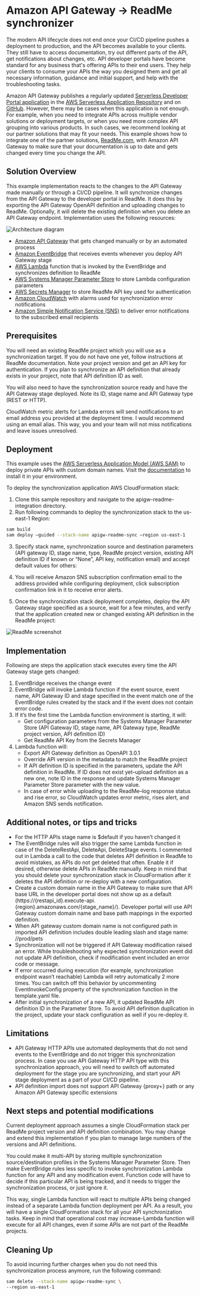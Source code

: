 # Amazon API Gateway -> ReadMe synchronizer

The modern API lifecycle does not end once your CI/CD pipeline pushes a deployment to production, and the API becomes available to your clients. They still have to access documentation, try out different parts of the API, get notifications about changes, etc. API developer portals have become standard for any business that's offering APIs to their end users. They help your clients to consume your APIs the way you designed them and get all necessary information, guidance and initial support, and help with the troubleshooting tasks.

Amazon API Gateway publishes a regularly updated [Serverless Developer Portal application](https://docs.aws.amazon.com/apigateway/latest/developerguide/apigateway-developer-portal.html) in the [AWS Serverless Application Repository](https://aws.amazon.com/serverless/serverlessrepo/) and on [GitHub](https://github.com/awslabs/aws-api-gateway-developer-portal). However, there may be cases when this application is not enough. For example, when you need to integrate APIs across multiple vendor solutions or deployment targets, or when you need more complex API grouping into various products. In such cases, we recommend looking at our partner solutions that may fit your needs.
This example shows how to integrate one of the partner solutions, [ReadMe.com](ReadMe.com), with Amazon API Gateway to make sure that your documentation is up to date and gets changed every time you change the API.

## Solution Overview
This example implementation reacts to the changes to the API Gateway made manually or through a CI/CD pipeline. It will synchronize changes from the API Gateway to the developer portal in ReadMe. It does this by exporting the API Gateway OpenAPI definition and  uploading changes to ReadMe. Optionally, it will delete the existing definition when you delete an API Gateway endpoint. Implementation uses the following resources:

![Architecture diagram](./assets/architecture.png)

 - [Amazon API Gateway](https://aws.amazon.com/api-gateway/) that gets changed manually or by an automated process
 - [Amazon EventBridge](https://aws.amazon.com/eventbridge/) that receives events whenever you deploy API Gateway stage
 - [AWS Lambda](https://aws.amazon.com/lambda/) function that is invoked by the EventBridge and synchronizes definition to ReadMe
 - [AWS Systems Manager Parameter Store](https://docs.aws.amazon.com/systems-manager/latest/userguide/systems-manager-parameter-store.html) to store Lambda configuration parameters
 - [AWS Secrets Manager](https://aws.amazon.com/secrets-manager/) to store ReadMe API key used for authentication
 - [Amazon CloudWatch](https://aws.amazon.com/cloudwatch/) with alarms used for synchronization error notifications
 - [Amazon Simple Notification Service (SNS)](https://aws.amazon.com/sns/) to deliver error notifications to the subscribed email recipients


## Prerequisites
You will need an existing ReadMe project which you will use as a synchronization target. If you do not have one yet, follow instructions at ReadMe documentation. Note your project version and get an API key for authentication. If you plan to synchronize an API definition that already exists in your project, note that API definition ID as well.

You will also need to have the synchronization source ready and have the API Gateway stage deployed. Note its ID, stage name and API Gateway type (REST or HTTP).

CloudWatch metric alerts for Lambda errors will send notifications to an email address you provided at the deployment time. I would recommend using an email alias. This way, you and your team will not miss notifications and leave issues unresolved.

## Deployment
This example uses the [AWS Serverless Application Model (AWS SAM)](https://aws.amazon.com/serverless/sam/) to deploy private APIs with custom domain names. Visit the [documentation](https://docs.aws.amazon.com/serverless-application-model/latest/developerguide/serverless-sam-cli-install.html) to install it in your environment.

To deploy the synchronization application AWS CloudFormation stack:
1.	Clone this sample repository and navigate to the apigw-readme-integration directory. 
2.	Run following commands to deploy the synchronization stack to the us-east-1 Region:
```bash
sam build 
sam deploy –guided --stack-name apigw-readme-sync –region us-east-1
```
3.	Specify stack name, synchronization source and destination parameters (API gateway ID, stage name, type, ReadMe project version, existing API definition ID if known or “None”, API key, notification email) and accept default values for others:
 
4.	You will receive Amazon SNS subscription confirmation email to the address provided while configuring deployment, click subscription confirmation link in it to receive error alerts.
5.	Once the synchronization stack deployment completes, deploy the API Gateway stage specified as a source, wait for a few minutes, and verify that the application created new or changed existing API definition in the ReadMe project:

![ReadMe screenshot](./assets/ReadMeAPIDefinition.png)

## Implementation
Following are steps the application stack executes every time the API Gateway stage gets changed:
1.	EventBridge receives the change event 
2.	EventBridge will invoke Lambda function if the event source, event name, API Gateway ID and stage specified in the event match one of the EventBridge rules created by the stack and if the event does not contain error code.
3.  If it’s the first time the Lambda function environment is starting, it will: 
    - Get configuration parameters from the Systems Manager Parameter Store (API Gateway ID, stage name, API Gateway type, ReadMe project version, API definition ID)
    - Get ReadMe API Key from the Secrets Manager
4.	Lambda function will:
    - Export API Gateway definition as OpenAPI 3.0.1 
    - Override API version in the metadata to match the ReadMe project
    - If API definition ID is specified in the parameters, update the API definition in ReadMe. If ID does not exist yet–upload definition as a new one, note ID in the response and update Systems Manager Parameter Store parameter with the new value.
    - In case of error while uploading to the ReadMe–log response status and rise error, so CloudWatch updates error metric, rises alert, and Amazon SNS sends notification.


## Additional notes, or tips and tricks
 - For the HTTP APIs stage name is $default if you haven’t changed it
 - The EventBridge rules will also trigger the same Lambda function in case of the DeleteRestApi, DeleteApi, DeleteStage events. I commented out in Lambda a call to the code that deletes API definition in ReadMe to avoid mistakes, as APIs do not get deleted that often. Enable it if desired, otherwise delete APIs in ReadMe manually. Keep in mind that you should delete your synchronization stack in CloudFormation after it deletes the API definition or re-deploy with a new configuration.
 - Create a custom domain name in the API Gateway to make sure that API base URL in the developer portal does not show up as a default (https://{restapi_id}.execute-api.{region}.amazonaws.com/{stage_name}/). Developer portal will use API Gateway custom domain name and base path mappings in the exported definition. 
 - When API gateway custom domain name is not configured path in imported API definition includes double leading slash and stage name: //prod/pets
 - Synchronization will not be triggered if API Gateway modification raised an error. While troubleshooting why expected synchronization event did not update API definition, check if modification event included an error code or message.
 - If error occurred during execution (for example, synchronization endpoint wasn’t reachable) Lambda will retry automatically 2 more times. You can switch off this behavior by uncommenting EventInvokeConfig property of the synchronization function in the template.yaml file.
 - After initial synchronization of a new API, it updated ReadMe API definition ID in the Parameter Store. To avoid API definition duplication in the project, update your stack configuration as well if you re-deploy it.

## Limitations
 - API Gateway HTTP APIs use automated deployments that do not send events to the EventBridge and do not trigger this synchronization process. In case you use API Gateway HTTP API type with this synchronization approach, you will need to switch off automated deployment for the stage you are synchronizing, and start your API stage deployment as a part of your CI/CD pipeline.
  - API definition import does not support API Gateway {proxy+} path or any Amazon API Gateway specific extensions

## Next steps and potential modifications
Current deployment approach assumes a single CloudFormation stack per ReadMe project version and API definition combination. You may change and extend this implementation if you plan to manage large numbers of the versions and API definitions. 

You could make it multi-API by storing multiple synchronization source/destination profiles in the Systems Manager Parameter Store. Then make EventBridge rules less specific to invoke synchronization Lambda function for any API and any modification event. Function code will have to decide if this particular API is being tracked, and it needs to trigger the synchronization process, or just ignore it. 

This way, single Lambda function will react to multiple APIs being changed instead of a separate Lambda function deployment per API. As a result, you will have a single CloudFormation stack for all your API synchronization tasks. Keep in mind that operational cost may increase-Lambda function will execute for all API changes, even if some APIs are not part of the ReadMe projects.


## Cleaning Up
To avoid incurring further charges when you do not need this synchronization process anymore, run the following command:
```bash
sam delete --stack-name apigw-readme-sync \
--region us-east-1
```